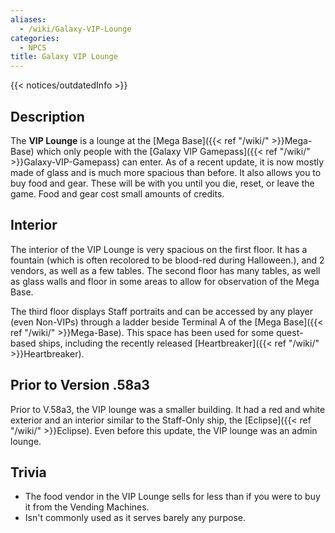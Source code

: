 ```yaml
---
aliases:
  - /wiki/Galaxy-VIP-Lounge
categories:
  - NPCS
title: Galaxy VIP Lounge
---
```


{{< notices/outdatedInfo >}}

## Description

The **VIP Lounge** is a lounge at the [Mega Base]({{< ref "/wiki/" >}}Mega-Base) which only people with the [Galaxy VIP Gamepass]({{< ref "/wiki/" >}}Galaxy-VIP-Gamepass) can enter. As of a recent update, it is now mostly made of glass and is much more spacious than before. It also allows you to buy food and gear. These will be with you until you die, reset, or leave the game. Food and gear cost small amounts of credits.

## Interior

The interior of the VIP Lounge is very spacious on the first floor. It has a fountain (which is often recolored to be blood-red during Halloween.), and 2 vendors, as well as a few tables. The second floor has many tables, as well as glass walls and floor in some areas to allow for observation of the Mega Base.

The third floor displays Staff portraits and can be accessed by any player (even Non-VIPs) through a ladder beside Terminal A of the [Mega Base]({{< ref "/wiki/" >}}Mega-Base). This space has been used for some quest-based ships, including the recently released [Heartbreaker]({{< ref "/wiki/" >}}Heartbreaker).

## Prior to Version .58a3

Prior to V.58a3, the VIP lounge was a smaller building. It had a red and white exterior and an interior similar to the Staff-Only ship, the [Eclipse]({{< ref "/wiki/" >}}Eclipse). Even before this update, the VIP lounge was an admin lounge.

## Trivia

- The food vendor in the VIP Lounge sells for less than if you were to buy it from the Vending Machines.
- Isn't commonly used as it serves barely any purpose.
